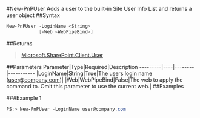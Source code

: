 #New-PnPUser
Adds a user to the built-in Site User Info List and returns a user object
##Syntax
```powershell
New-PnPUser -LoginName <String>
            [-Web <WebPipeBind>]
```


##Returns
>[Microsoft.SharePoint.Client.User](https://msdn.microsoft.com/en-us/library/microsoft.sharepoint.client.user.aspx)

##Parameters
Parameter|Type|Required|Description
---------|----|--------|-----------
|LoginName|String|True|The users login name (user@company.com)|
|Web|WebPipeBind|False|The web to apply the command to. Omit this parameter to use the current web.|
##Examples

###Example 1
```powershell
PS:> New-PnPUser -LoginName user@company.com
```

